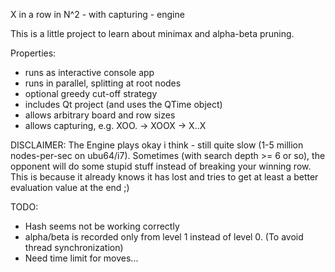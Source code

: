 X in a row in N^2 - with capturing - engine

This is a little project to learn about minimax and alpha-beta pruning.

Properties:
 - runs as interactive console app
 - runs in parallel, splitting at root nodes
 - optional greedy cut-off strategy 
 - includes Qt project (and uses the QTime object)
 - allows arbitrary board and row sizes 
 - allows capturing, e.g. XOO. -> XOOX -> X..X

DISCLAIMER:
The Engine plays okay i think - still quite slow (1-5 million nodes-per-sec on ubu64/i7).
Sometimes (with search depth >= 6 or so), the opponent will do some stupid stuff instead of breaking your winning row. This is because it already knows it has lost and tries to get at least a better evaluation value at the end ;)

TODO:
 - Hash seems not be working correctly
 - alpha/beta is recorded only from level 1 instead of level 0. (To avoid thread synchronization)  
 - Need time limit for moves...
